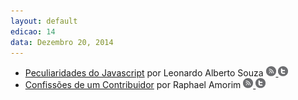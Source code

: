 ```yaml
---
layout: default
edicao: 14
data: Dezembro 20, 2014
---
```

<ul class="speakers">
     <li class="speaker">
        <a class="speaker-talk" href="http://leobetosouza.com.br/Palestra-Peculiaridades-do-JavaScript/">Peculiaridades do Javascript</a>
        <span class="speaker-name">por Leonardo Alberto Souza</span>
        <a class="speaker-social" href="http://leobetosouza.com.br/">
            <img src="/img/rss2.png" alt="rss">
        </a>
        <a class="speaker-social" href="https://twitter.com/leobetosouza">
            <img src="/img/t.png" alt="twitter">
        </a>
    </li>
    <li class="speaker">
        <a class="speaker-talk" href="https://speakerdeck.com/raphamorim/confissoes-de-um-contribuidor">Confissões de um Contribuidor</a>
        <span class="speaker-name">por Raphael Amorim</span>
        <a class="speaker-social" href="http://raphamorim.com/blog/">
            <img src="/img/rss2.png" alt="rss">
        </a>
        <a class="speaker-social" href="https://twitter.com/raphamundi">
            <img src="/img/t.png" alt="twitter">
        </a>
    </li>
</ul>
